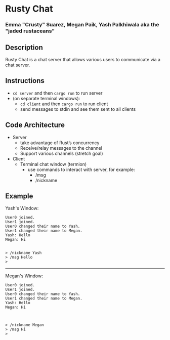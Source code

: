 # Rusty Chat

### Emma "Crusty" Suarez, Megan Paik, Yash Palkhiwala aka the "jaded rustaceans"

## Description
Rusty Chat is  a chat server that allows various users to communicate via a chat server. 

## Instructions
- `cd server` and then `cargo run` to run server
- (on separate terminal windows):
  - `cd client` and then `cargo run` to run client
  - send messages to stdin and see them sent to all clients

## Code Architecture
* Server
   * take advantage of Rust’s concurrency
   * Receive/relay messages to the channel
   * Support various channels (stretch goal)
* Client
   * Terminal chat window (termion)
      * use commands to interact with server, for example:
         * /msg <msg>
         * /nickname <nickname>

## Example

Yash's Window:
```
User0 joined.
User1 joined.
User0 changed their name to Yash.
User1 changed their name to Megan.
Yash: Hello
Megan: Hi


> /nickname Yash
> /msg Hello
>
```
--------------------------------------------------------------------------------------------------------------
Megan's Window:
```
User0 joined.
User1 joined.
User0 changed their name to Yash.
User1 changed their name to Megan.
Yash: Hello
Megan: Hi



> /nickname Megan
> /msg Hi
>
```